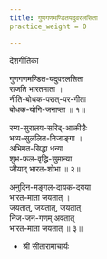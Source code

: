 ```yaml
---
title: गुणगणमण्डितयदुवरलसिता
practice_weight = 0

---
```

  
देशगीतिका  

गुणगणमण्डित-यदुवरलसिता  
राजति भारतमाता ।  
नीति-बोधक-परात्-पर-गीता  
बोधक-योगि-जनाप्ता ॥ १॥  
  
रम्य-सुरालय-सरिद्-आक्रीडैः  
भव्य-सुललित-निजाङ्गा ।  
अभिमत-सिद्धा धन्या  
शुभ-फल-वृद्धि-सुमान्या  
जीयाद् भारत-शोभा ॥ २॥  
  
अनुदिन-मङ्गल-दायक-दयया  
भारत-माता जयतात् ।  
जयतात्, जयतात्, जयतात्  
निज-जन-गणम् अवतात्  
भारत-माता जयतात् ॥ ३॥  
  
- श्री सीतारामाचार्यः  
